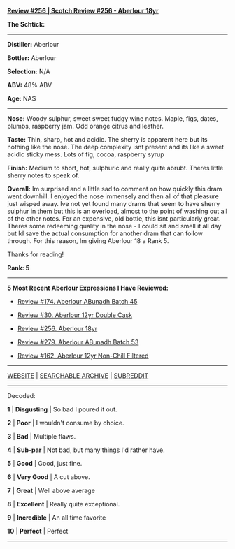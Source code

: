 
[**Review #256 | Scotch Review #256 - Aberlour 18yr**]( https://t8ke.review/review-256-aberlour-18/)

**The Schtick:** 

-----

**Distiller:** Aberlour

**Bottler:** Aberlour

**Selection:** N/A

**ABV:**  48% ABV

**Age:** NAS 

-----

**Nose:**  Woody sulphur, sweet sweet fudgy wine notes. Maple, figs, dates, plumbs, raspberry jam. Odd orange citrus and leather.

**Taste:**   Thin, sharp, hot and acidic. The sherry is apparent here but its nothing like the nose. The deep complexity isnt present and its like a sweet acidic sticky mess. Lots of fig, cocoa, raspberry syrup

**Finish:**  Medium to short, hot, sulphuric and really quite abrubt. Theres little sherry notes to speak of.

**Overall:** Im surprised and a little sad to comment on how quickly this dram went downhill. I enjoyed the nose immensely and then all of that pleasure just wisped away. Ive not yet found many drams that seem to have sherry sulphur in them but this is an overload, almost to the point of washing out all of the other notes. For an expensive, old bottle, this isnt particularly great. Theres some redeeming quality in the nose - I could sit and smell it all day but Id save the actual consumption for another dram that can follow through. For this reason, Im giving Aberlour 18 a Rank 5.

Thanks for reading!

**Rank: 5**

----- 

**5 Most Recent Aberlour Expressions I Have Reviewed:** 

- [Review #174. Aberlour ABunadh Batch 45]( https://t8ke.review/review-174-aberlour-abunadh-batch-45-re-review/) 

- [Review #30. Aberlour 12yr Double Cask]( https://t8ke.review/review-30-aberlour-12yr-double-cask/) 

- [Review #256. Aberlour 18yr]( https://t8ke.review/review-256-aberlour-18/) 

- [Review #279. Aberlour ABunadh Batch 53]( https://t8ke.review/review-279-aberlour-abunadh-batch-53/) 

- [Review #162. Aberlour 12yr Non-Chill Filtered]( https://t8ke.review/review-162-aberlour-12-ncf/) 

-----

[WEBSITE](https://t8ke.review) | [SEARCHABLE ARCHIVE](https://t8ke.review/review-archive/) | [SUBREDDIT](https://reddit.com/r/t8kereviews)

-----

Decoded:

**1** | **Disgusting** | So bad I poured it out.

**2** | **Poor** | I wouldn't consume by choice.

**3** | **Bad** | Multiple flaws.

**4** | **Sub-par** | Not bad, but many things I'd rather have.

**5** | **Good** | Good, just fine.

**6** | **Very Good** | A cut above.

**7** | **Great** | Well above average

**8** | **Excellent** | Really quite exceptional.

**9** | **Incredible** | An all time favorite

**10** | **Perfect** | Perfect

----

